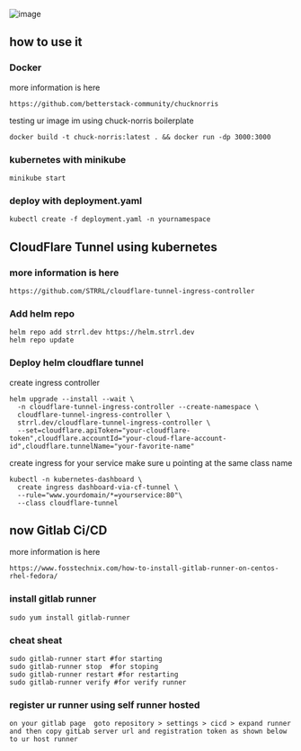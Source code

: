 ![image](https://github.com/bentangpradana/gitlab-ci-cd-for-nodejs-app-kubernetes-cloudflare-tunnel-ingress/assets/30104661/10918c29-61ae-4909-8072-28960e366619)


## how to use it 

### Docker 
more information is here 
```
https://github.com/betterstack-community/chucknorris
```
testing ur image im using chuck-norris boilerplate
```
docker build -t chuck-norris:latest . && docker run -dp 3000:3000
```

### kubernetes with minikube 
```
minikube start 
```
### deploy with deployment.yaml
```
kubectl create -f deployment.yaml -n yournamespace
```

## CloudFlare Tunnel using kubernetes

### more information is here
```
https://github.com/STRRL/cloudflare-tunnel-ingress-controller 
``` 
### Add helm repo
``` 
helm repo add strrl.dev https://helm.strrl.dev
helm repo update
```
### Deploy helm cloudflare tunnel 

create  ingress controller
```
helm upgrade --install --wait \
  -n cloudflare-tunnel-ingress-controller --create-namespace \
  cloudflare-tunnel-ingress-controller \
  strrl.dev/cloudflare-tunnel-ingress-controller \
  --set=cloudflare.apiToken="your-cloudflare-token",cloudflare.accountId="your-cloud-flare-account-id",cloudflare.tunnelName="your-favorite-name" 
  ```

create ingress for your service make sure u pointing at the same class name
```
kubectl -n kubernetes-dashboard \
  create ingress dashboard-via-cf-tunnel \
  --rule="www.yourdomain/*=yourservice:80"\
  --class cloudflare-tunnel
```

## now Gitlab Ci/CD 
more information is here
```
https://www.fosstechnix.com/how-to-install-gitlab-runner-on-centos-rhel-fedora/
```
### install gitlab runner
```
sudo yum install gitlab-runner
```
### cheat sheat
```
sudo gitlab-runner start #for starting
sudo gitlab-runner stop  #for stoping
sudo gitlab-runner restart #for restarting
sudo gitlab-runner verify #for verify runner
```
### register ur runner using self runner hosted
```
on your gitlab page  goto repository > settings > cicd > expand runner
and then copy gitLab server url and registration token as shown below to ur host runner
```








